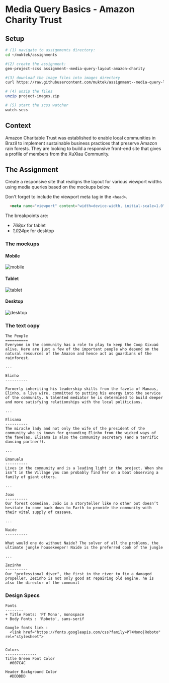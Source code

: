 # Media Query Basics - Amazon Charity Trust

## Setup
```sh
# (1) navigate to assignments directory:
cd ~/muktek/assignments

#(2) create the assignment:
gen-project-scss assignment--media-query-layout-amazon-charity

#(3) download the image files into images directory
curl https://raw.githubusercontent.com/muktek/assignment--media-query-layout-amazon-charity/master/project-images.zip > project-images.zip

# (4) unzip the files
unzip project-images.zip

# (5) start the scss watcher
watch-scss
```



## Context
Amazon Charitable Trust was established to enable local communities in Brazil to implement sustainable business practices that preserve Amazon rain forests. They are looking to build a responsive front-end site that gives a profile of members from the XuXiau Community.

## The Assignment
Create a responsive site that realigns the layout for various viewport widths using media queries based on the mockups below.

Don't forget to include the viewport meta tag in the `<head>`.
```html
  <meta name="viewport" content="width=device-width, initial-scale=1.0">
```

The breakpoints are:
+ *768px* for tablet
+ *1,024px* for desktop


### The mockups

#### Mobile
![mobile](mockups/act-mockup-mobile.png)

#### Tablet
![tablet](mockups/act-mockup-tablet.png)

#### Desktop
![desktop](mockups/act-mockup-desktop.png)

### The text copy

```
The People
==========
Everyone in the community has a role to play to keep the Coop Xixuaú alive. Here are just a few of the important people who depend on the natural resources of the Amazon and hence act as guardians of the rainforest.

...

Elinho
----------

Formerly inheriting his leadership skills from the favela of Manaus, Elinho, a live wire, committed to putting his energy into the service of the community. A talented mediator he is determined to build deeper and more satisfying relationships with the local politicians.

...

Elisama
----------
The miracle lady and not only the wife of the president of the community who is known for grounding Elinho from the wicked ways of the favelas, Elisama is also the community secretary (and a terrific dancing partner!).

...

Emanuela
----------
Lives in the community and is a leading light in the project. When she isn’t in the Village you can probably find her on a boat observing a family of giant otters.

...

Joao
----------
Our forest comedian, João is a storyteller like no other but doesn’t hesitate to come back down to Earth to provide the community with their vital supply of cassava.

...

Naide
----------

What would one do without Naide? The solver of all the problems, the ultimate jungle housekeeper! Naide is the preferred cook of the jungle

...

Zezinho
----------
Our "professional diver", the first in the river to fix a damaged propeller, Zezinho is not only good at repairing old engine, he is also the director of the communit

```


### Design Specs



```
Fonts
--------
+ Title Fonts: 'PT Mono', monospace
+ Body Fonts : 'Roboto', sans-serif

Google fonts link :
  <link href="https://fonts.googleapis.com/css?family=PT+Mono|Roboto" rel="stylesheet">


Colors
--------------
Title Green Font Color
  #007C4C

Header Background Color
  #DDDDDD

```
